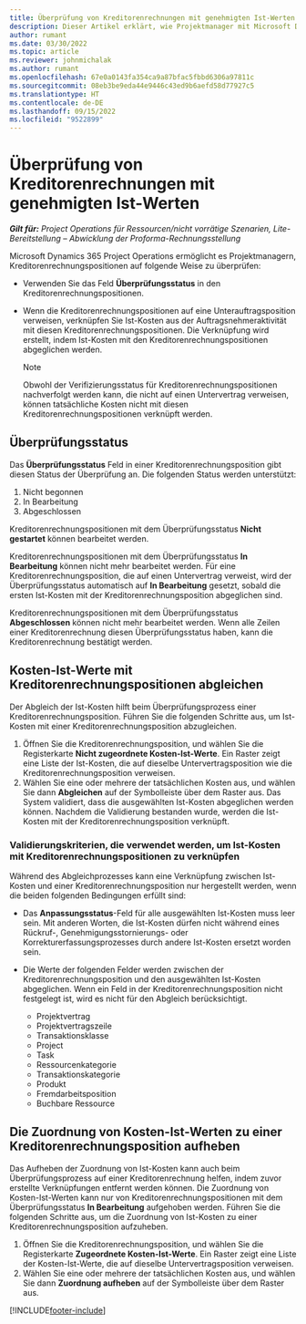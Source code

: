 ```yaml
---
title: Überprüfung von Kreditorenrechnungen mit genehmigten Ist-Werten
description: Dieser Artikel erklärt, wie Projektmanager mit Microsoft Dynamics 365 Project Operations Rechnungen von Lieferanten mit den tatsächlichen Daten abgleichen können, die genehmigt wurden, als die Auftragnehmer die Arbeit verrichteten und die Zeit erfassten, sowie die Ausgaben und Materialien, die von den Mitgliedern des Projektteams verwendet wurden.
author: rumant
ms.date: 03/30/2022
ms.topic: article
ms.reviewer: johnmichalak
ms.author: rumant
ms.openlocfilehash: 67e0a0143fa354ca9a87bfac5fbbd6306a97811c
ms.sourcegitcommit: 08eb3be9eda44e9446c43ed9b6aefd58d77927c5
ms.translationtype: HT
ms.contentlocale: de-DE
ms.lasthandoff: 09/15/2022
ms.locfileid: "9522899"
---
```

# <a name="verification-of-vendor-invoices-with-approved-actuals"></a>Überprüfung von Kreditorenrechnungen mit genehmigten Ist-Werten

_**Gilt für:** Project Operations für Ressourcen/nicht vorrätige Szenarien, Lite-Bereitstellung – Abwicklung der Proforma-Rechnungsstellung_

Microsoft Dynamics 365 Project Operations ermöglicht es Projektmanagern, Kreditorenrechnungspositionen auf folgende Weise zu überprüfen:

- Verwenden Sie das Feld **Überprüfungsstatus** in den Kreditorenrechnungspositionen.
- Wenn die Kreditorenrechnungspositionen auf eine Unterauftragsposition verweisen, verknüpfen Sie Ist-Kosten aus der Auftragsnehmeraktivität mit diesen Kreditorenrechnungspositionen. Die Verknüpfung wird erstellt, indem Ist-Kosten mit den Kreditorenrechnungspositionen abgeglichen werden.

    > [!NOTE]
    > Obwohl der Verifizierungsstatus für Kreditorenrechnungspositionen nachverfolgt werden kann, die nicht auf einen Untervertrag verweisen, können tatsächliche Kosten nicht mit diesen Kreditorenrechnungspositionen verknüpft werden.

## <a name="verification-status"></a>Überprüfungsstatus

Das **Überprüfungsstatus** Feld in einer Kreditorenrechnungsposition gibt diesen Status der Überprüfung an. Die folgenden Status werden unterstützt:

1. Nicht begonnen
2. In Bearbeitung
3. Abgeschlossen

Kreditorenrechnungspositionen mit dem Überprüfungsstatus **Nicht gestartet** können bearbeitet werden.

Kreditorenrechnungspositionen mit dem Überprüfungsstatus **In Bearbeitung** können nicht mehr bearbeitet werden. Für eine Kreditorenrechnungsposition, die auf einen Untervertrag verweist, wird der Überprüfungsstatus automatisch auf **In Bearbeitung** gesetzt, sobald die ersten Ist-Kosten mit der Kreditorenrechnungsposition abgeglichen sind.

Kreditorenrechnungspositionen mit dem Überprüfungsstatus **Abgeschlossen** können nicht mehr bearbeitet werden. Wenn alle Zeilen einer Kreditorenrechnung diesen Überprüfungsstatus haben, kann die Kreditorenrechnung bestätigt werden.

## <a name="match-cost-actuals-to-vendor-invoice-lines"></a>Kosten-Ist-Werte mit Kreditorenrechnungspositionen abgleichen

Der Abgleich der Ist-Kosten hilft beim Überprüfungsprozess einer Kreditorenrechnungsposition. Führen Sie die folgenden Schritte aus, um Ist-Kosten mit einer Kreditorenrechnungsposition abzugleichen.

1. Öffnen Sie die Kreditorenrechnungsposition, und wählen Sie die Registerkarte **Nicht zugeordnete Kosten-Ist-Werte**. Ein Raster zeigt eine Liste der Ist-Kosten, die auf dieselbe Untervertragsposition wie die Kreditorenrechnungsposition verweisen.
2. Wählen Sie eine oder mehrere der tatsächlichen Kosten aus, und wählen Sie dann **Abgleichen** auf der Symbolleiste über dem Raster aus. Das System validiert, dass die ausgewählten Ist-Kosten abgeglichen werden können. Nachdem die Validierung bestanden wurde, werden die Ist-Kosten mit der Kreditorenrechnungsposition verknüpft.

### <a name="validation-criteria-that-are-used-to-link-cost-actuals-to-vendor-invoice-lines"></a>Validierungskriterien, die verwendet werden, um Ist-Kosten mit Kreditorenrechnungspositionen zu verknüpfen

Während des Abgleichprozesses kann eine Verknüpfung zwischen Ist-Kosten und einer Kreditorenrechnungsposition nur hergestellt werden, wenn die beiden folgenden Bedingungen erfüllt sind:

- Das **Anpassungsstatus**-Feld für alle ausgewählten Ist-Kosten muss leer sein. Mit anderen Worten, die Ist-Kosten dürfen nicht während eines Rückruf-, Genehmigungsstornierungs- oder Korrekturerfassungsprozesses durch andere Ist-Kosten ersetzt worden sein.
- Die Werte der folgenden Felder werden zwischen der Kreditorenrechnungsposition und den ausgewählten Ist-Kosten abgeglichen. Wenn ein Feld in der Kreditorenrechnungsposition nicht festgelegt ist, wird es nicht für den Abgleich berücksichtigt.

    - Projektvertrag
    - Projektvertragszeile
    - Transaktionsklasse
    - Project
    - Task
    - Ressourcenkategorie
    - Transaktionskategorie
    - Produkt
    - Fremdarbeitsposition
    - Buchbare Ressource

## <a name="unmatch-cost-actuals-from-a-vendor-invoice-line"></a>Die Zuordnung von Kosten-Ist-Werten zu einer Kreditorenrechnungsposition aufheben

Das Aufheben der Zuordnung von Ist-Kosten kann auch beim Überprüfungsprozess auf einer Kreditorenrechnung helfen, indem zuvor erstellte Verknüpfungen entfernt werden können. Die Zuordnung von Kosten-Ist-Werten kann nur von Kreditorenrechnungspositionen mit dem Überprüfungsstatus **In Bearbeitung** aufgehoben werden. Führen Sie die folgenden Schritte aus, um die Zuordnung von Ist-Kosten zu einer Kreditorenrechnungsposition aufzuheben.

1. Öffnen Sie die Kreditorenrechnungsposition, und wählen Sie die Registerkarte **Zugeordnete Kosten-Ist-Werte**. Ein Raster zeigt eine Liste der Kosten-Ist-Werte, die auf dieselbe Untervertragsposition verweisen.
2. Wählen Sie eine oder mehrere der tatsächlichen Kosten aus, und wählen Sie dann **Zuordnung aufheben** auf der Symbolleiste über dem Raster aus.

[!INCLUDE[footer-include](../../includes/footer-banner.md)]
